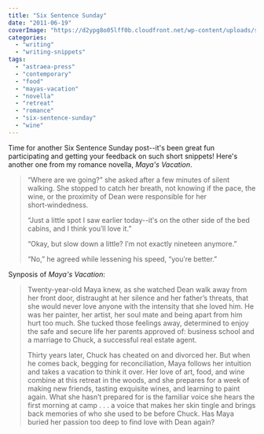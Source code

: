 ```yaml
---
title: "Six Sentence Sunday"
date: "2011-06-19"
coverImage: "https://d2ypg8o05lff0b.cloudfront.net/wp-content/uploads/sites/3/2012/05/Mayas-Vacation-300-x-450.jpg"
categories:
  - "writing"
  - "writing-snippets"
tags:
  - "astraea-press"
  - "contemporary"
  - "food"
  - "mayas-vacation"
  - "novella"
  - "retreat"
  - "romance"
  - "six-sentence-sunday"
  - "wine"
---
```


Time for another Six Sentence Sunday post--it's been great fun participating and getting your feedback on such short snippets! Here's another one from my romance novella, _Maya's Vacation_.

> “Where are we going?” she asked after a few minutes of silent walking. She stopped to catch her breath, not knowing if the pace, the wine, or the proximity of Dean were responsible for her short‑windedness.
>
> “Just a little spot I saw earlier today--itʹs on the other side of the bed cabins, and I think youʹll love it.”
>
> “Okay, but slow down a little? Iʹm not exactly nineteen anymore.”
>
> “No,” he agreed while lessening his speed, “youʹre better.”

Synposis of _Maya's Vacation_:

> Twenty-year-old Maya knew, as she watched Dean walk away from her front door, distraught at her silence and her father’s threats, that she would never love anyone with the intensity that she loved him. He was her painter, her artist, her soul mate and being apart from him hurt too much. She tucked those feelings away, determined to enjoy the safe and secure life her parents approved of: business school and a marriage to Chuck, a successful real estate agent.
>
> Thirty years later, Chuck has cheated on and divorced her. But when he comes back, begging for reconciliation, Maya follows her intuition and takes a vacation to think it over. Her love of art, food, and wine combine at this retreat in the woods, and she prepares for a week of making new friends, tasting exquisite wines, and learning to paint again. What she hasn’t prepared for is the familiar voice she hears the first morning at camp . . . a voice that makes her skin tingle and brings back memories of who she used to be before Chuck. Has Maya buried her passion too deep to find love with Dean again?
